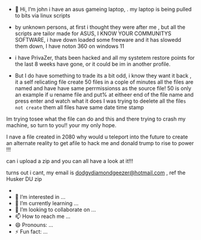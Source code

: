 - 👋 Hi, I’m john i have an asus gameing laptop, . my laptop is being pulled to bits via linux scripts
- by unknown persons, at first i thought they were after me , but all the scripts are tailor made for ASUS, I  KNOW YOUR COMMUNITYS SOFTWARE, i have down loaded some freeware and it has slowedd them down, I have noton 360 on windows 11
- i have PrivaZer, thats been hacked and all my systetem restore points for the last  8 weeks have gone, or it could be im in another profile.

- But I do have something to trade its a bit odd, i know they want it back , it a self relicating file
create 50 files in a cople of minutes all the files are named and have have same perrmissionss as the source file! 50 is only an example if u rename file and put% at eitheer end of the file name and press enter and watch what it does
I was trying to deelete all the file`s not create` them all files have same date time stamp

Im trying tosee what  the file can do and this and there trying to crash my machine, so turn to you!! your my only hope.

I nave a file created in 2080 why would u teleport into the future to create an alternate reality to get afile to hack me and donald trump to rise to power !!!

can  i upload a zip and you can all have a look at it!!!

turns out i cant, my email is dodgydiamondgeezer@hotmail.com , ref the Husker DU zip

- 
- 👀 I’m interested in ...
- 🌱 I’m currently learning ...
- 💞️ I’m looking to collaborate on ...
- 📫 How to reach me ...
- 😄 Pronouns: ...
- ⚡ Fun fact: ...

<!---
dodgydg/dodgydg is a ✨ special ✨ repository because its `README.md` (this file) appears on your GitHub profile.
You can click the Preview link to take a look at your changes.
--->
